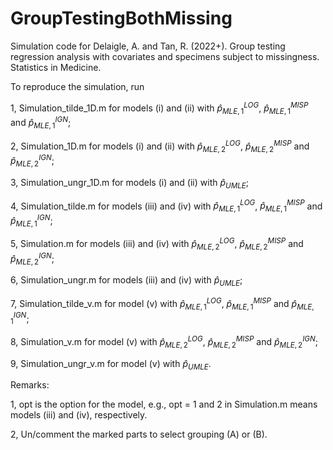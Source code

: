 # GroupTestingBothMissing
Simulation code for Delaigle, A. and Tan, R. (2022+). Group testing regression analysis with covariates  and specimens subject to missingness. Statistics in Medicine.

To reproduce the simulation, run

1, Simulation_tilde_1D.m for models (i) and (ii) with $\hat{p}_{MLE,1}^{LOG}$, $\hat{p}_{MLE,1}^{MISP}$ and $\hat{p}_{MLE,1}^{IGN}$;

2, Simulation_1D.m for models (i) and (ii) with $\hat{p}_{MLE,2}^{LOG}$, $\hat{p}_{MLE,2}^{MISP}$ and $\hat{p}_{MLE,2}^{IGN}$;

3, Simulation_ungr_1D.m for models (i) and (ii) with $\hat{p}_{UMLE}$;

4, Simulation_tilde.m for models (iii) and (iv) with $\hat{p}_{MLE,1}^{LOG}$, $\hat{p}_{MLE,1}^{MISP}$ and $\hat{p}_{MLE,1}^{IGN}$;

5, Simulation.m for models (iii) and (iv) with $\hat{p}_{MLE,2}^{LOG}$, $\hat{p}_{MLE,2}^{MISP}$ and $\hat{p}_{MLE,2}^{IGN}$;

6, Simulation_ungr.m for models (iii) and (iv) with $\hat{p}_{UMLE}$;

7, Simulation_tilde_v.m for model (v) with $\hat{p}_{MLE,1}^{LOG}$, $\hat{p}_{MLE,1}^{MISP}$ and $\hat{p}_{MLE,1}^{IGN}$;

8, Simulation_v.m for model (v) with $\hat{p}_{MLE,2}^{LOG}$, $\hat{p}_{MLE,2}^{MISP}$ and $\hat{p}_{MLE,2}^{IGN}$;

9, Simulation_ungr_v.m for model (v) with $\hat{p}_{UMLE}$.

Remarks:

1, opt is the option for the model, e.g., opt = 1 and 2 in Simulation.m means models (iii) and (iv), respectively.

2, Un/comment the marked parts to select grouping (A) or (B).
